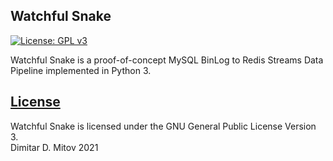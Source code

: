 Watchful Snake
--------------------------------------------------------------------------------
[![License: GPL v3](https://img.shields.io/badge/License-GPL%20v3-blue.svg)](./LICENSE.md)

Watchful Snake is a proof-of-concept MySQL BinLog to Redis Streams Data Pipeline implemented in Python 3.  

## [License](./LICENSE.md)
Watchful Snake is licensed under the GNU General Public License Version 3.  
Dimitar D. Mitov 2021  
